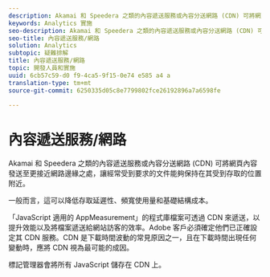 ```yaml
---
description: Akamai 和 Speedera 之類的內容遞送服務或內容分送網路 (CDN) 可將網頁內容發送至更接近網路邊緣之處，讓經常受到要求的文件能夠保持在其受到存取的位置附近。
keywords: Analytics 實施
seo-description: Akamai 和 Speedera 之類的內容遞送服務或內容分送網路 (CDN) 可將網頁內容發送至更接近網路邊緣之處，讓經常受到要求的文件能夠保持在其受到存取的位置附近。
seo-title: 內容遞送服務/網路
solution: Analytics
subtopic: 疑難排解
title: 內容遞送服務/網路
topic: 開發人員和實施
uuid: 6cb57c59-d0 f9-4ca5-9f15-0e74 e585 a4 a
translation-type: tm+mt
source-git-commit: 6250335d05c8e7799802fce26192896a7a6598fe

---
```



# 內容遞送服務/網路

Akamai 和 Speedera 之類的內容遞送服務或內容分送網路 (CDN) 可將網頁內容發送至更接近網路邊緣之處，讓經常受到要求的文件能夠保持在其受到存取的位置附近。

一般而言，這可以降低存取延遲性、頻寬使用量和基礎結構成本。

「JavaScript 適用的 AppMeasurement」的程式庫檔案可透過 CDN 來遞送，以提升效能以及將檔案遞送給網站訪客的效率。Adobe 客戶必須確定他們已正確設定其 CDN 服務。CDN 是下載時間波動的常見原因之一，且在下載時間出現任何變動時，應將 CDN 視為最可能的成因。

標記管理器會將所有 JavaScript 儲存在 CDN 上。

